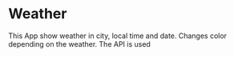 # Weather
This App show weather in city, local time and date. Changes color depending on the weather.
The API is used 
